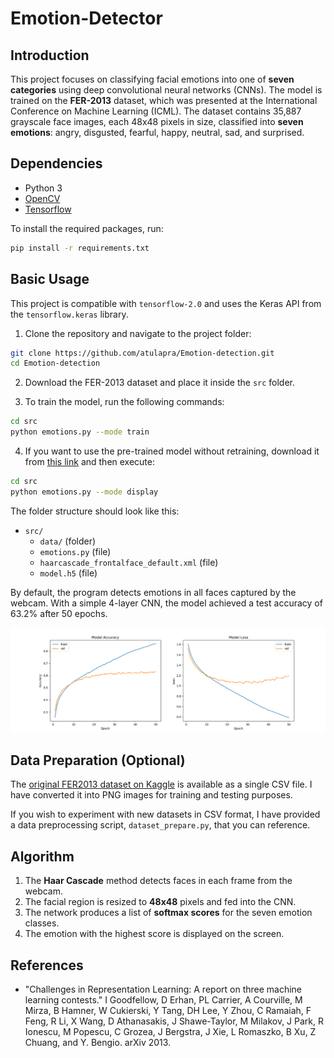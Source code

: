 # Emotion-Detector

## Introduction

This project focuses on classifying facial emotions into one of **seven categories** using deep convolutional neural networks (CNNs). The model is trained on the **FER-2013** dataset, which was presented at the International Conference on Machine Learning (ICML). The dataset contains 35,887 grayscale face images, each 48x48 pixels in size, classified into **seven emotions**: angry, disgusted, fearful, happy, neutral, sad, and surprised.

## Dependencies

- Python 3
- [OpenCV](https://opencv.org/)
- [Tensorflow](https://www.tensorflow.org/)

To install the required packages, run:

```bash
pip install -r requirements.txt
```

## Basic Usage

This project is compatible with `tensorflow-2.0` and uses the Keras API from the `tensorflow.keras` library.

1. Clone the repository and navigate to the project folder:

```bash
git clone https://github.com/atulapra/Emotion-detection.git
cd Emotion-detection
```

2. Download the FER-2013 dataset and place it inside the `src` folder.

3. To train the model, run the following commands:

```bash
cd src
python emotions.py --mode train
```

4. If you want to use the pre-trained model without retraining, download it from [this link](https://drive.google.com/file/d/1FUn0XNOzf-nQV7QjbBPA6-8GLoHNNgv-/view?usp=sharing) and then execute:

```bash
cd src
python emotions.py --mode display
```

The folder structure should look like this:
- `src/`
  - `data/` (folder)
  - `emotions.py` (file)
  - `haarcascade_frontalface_default.xml` (file)
  - `model.h5` (file)

By default, the program detects emotions in all faces captured by the webcam. With a simple 4-layer CNN, the model achieved a test accuracy of 63.2% after 50 epochs.

![Accuracy Plot](imgs/accuracy.png)

## Data Preparation (Optional)

The [original FER2013 dataset on Kaggle](https://www.kaggle.com/deadskull7/fer2013) is available as a single CSV file. I have converted it into PNG images for training and testing purposes.

If you wish to experiment with new datasets in CSV format, I have provided a data preprocessing script, `dataset_prepare.py`, that you can reference.

## Algorithm

1. The **Haar Cascade** method detects faces in each frame from the webcam.
2. The facial region is resized to **48x48** pixels and fed into the CNN.
3. The network produces a list of **softmax scores** for the seven emotion classes.
4. The emotion with the highest score is displayed on the screen.

## References

- "Challenges in Representation Learning: A report on three machine learning contests." I Goodfellow, D Erhan, PL Carrier, A Courville, M Mirza, B Hamner, W Cukierski, Y Tang, DH Lee, Y Zhou, C Ramaiah, F Feng, R Li, X Wang, D Athanasakis, J Shawe-Taylor, M Milakov, J Park, R Ionescu, M Popescu, C Grozea, J Bergstra, J Xie, L Romaszko, B Xu, Z Chuang, and Y. Bengio. arXiv 2013.
